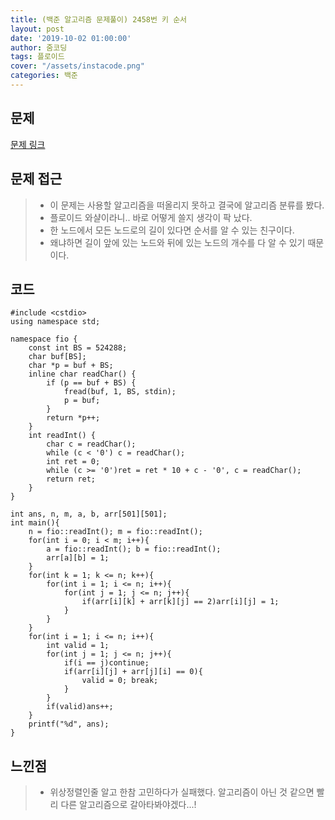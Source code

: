 ```yaml
---
title: (백준 알고리즘 문제풀이) 2458번 키 순서
layout: post
date: '2019-10-02 01:00:00'
author: 줌코딩
tags: 플로이드
cover: "/assets/instacode.png"
categories: 백준
---
```


## 문제

[문제 링크](https://www.acmicpc.net/problem/2458)

## 문제 접근

>* 이 문제는 사용할 알고리즘을 떠올리지 못하고 결국에 알고리즘 분류를 봤다.
>* 플로이드 와샬이라니.. 바로 어떻게 쓸지 생각이 팍 났다.
>* 한 노드에서 모든 노드로의 길이 있다면 순서를 알 수 있는 친구이다.
>* 왜냐하면 길이 앞에 있는 노드와 뒤에 있는 노드의 개수를 다 알 수 있기 때문이다.

## 코드

    #include <cstdio>
    using namespace std;

    namespace fio {
        const int BS = 524288;
        char buf[BS];
        char *p = buf + BS;
        inline char readChar() {
            if (p == buf + BS) {
                fread(buf, 1, BS, stdin);
                p = buf;
            }
            return *p++;
        }
        int readInt() {
            char c = readChar();
            while (c < '0') c = readChar();
            int ret = 0;
            while (c >= '0')ret = ret * 10 + c - '0', c = readChar();
            return ret;
        }
    }

    int ans, n, m, a, b, arr[501][501]; 
    int main(){
        n = fio::readInt(); m = fio::readInt();
        for(int i = 0; i < m; i++){
            a = fio::readInt(); b = fio::readInt();
            arr[a][b] = 1;
        }
        for(int k = 1; k <= n; k++){
            for(int i = 1; i <= n; i++){
                for(int j = 1; j <= n; j++){
                    if(arr[i][k] + arr[k][j] == 2)arr[i][j] = 1;
                }
            }
        }
        for(int i = 1; i <= n; i++){
            int valid = 1;
            for(int j = 1; j <= n; j++){
                if(i == j)continue;
                if(arr[i][j] + arr[j][i] == 0){
                    valid = 0; break;
                }
            }
            if(valid)ans++;
        }
        printf("%d", ans);
    }

## 느낀점

>* 위상정렬인줄 알고 한참 고민하다가 실패했다. 알고리즘이 아닌 것 같으면 빨리 다른 알고리즘으로 갈아타봐야겠다...!
